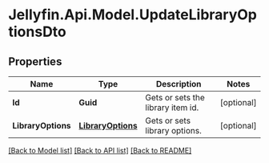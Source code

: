
# Jellyfin.Api.Model.UpdateLibraryOptionsDto

## Properties

Name | Type | Description | Notes
------------ | ------------- | ------------- | -------------
**Id** | **Guid** | Gets or sets the library item id. | [optional] 
**LibraryOptions** | [**LibraryOptions**](LibraryOptions.md) | Gets or sets library options. | [optional] 

[[Back to Model list]](../README.md#documentation-for-models)
[[Back to API list]](../README.md#documentation-for-api-endpoints)
[[Back to README]](../README.md)

